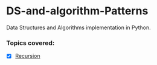# DS-and-algorithm-Patterns

Data Structures and Algorithms implementation in Python.

### Topics covered:
- [x] [Recursion](recursion)
